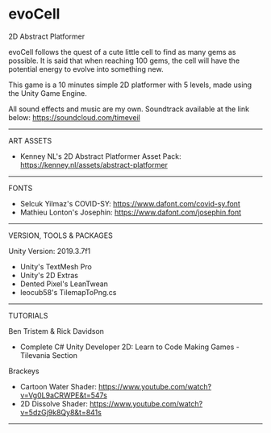 # evoCell
 2D Abstract Platformer

evoCell follows the quest of a cute little cell to find as many gems as possible. It is said that when reaching 100 gems, the cell will have the potential energy to evolve into something new.

This game is a 10 minutes simple 2D platformer with 5 levels, made using the Unity Game Engine.

All sound effects and music are my own. Soundtrack available at the link below:
https://soundcloud.com/timeveil

---------------------------------------------------------------------------------------------------------------------------
ART ASSETS

- Kenney NL's 2D Abstract Platformer Asset Pack: https://kenney.nl/assets/abstract-platformer

---------------------------------------------------------------------------------------------------------------------------
FONTS

- Selcuk Yilmaz's COVID-SY: https://www.dafont.com/covid-sy.font
- Mathieu Lonton's Josephin: https://www.dafont.com/josephin.font

---------------------------------------------------------------------------------------------------------------------------
VERSION, TOOLS & PACKAGES

Unity Version: 2019.3.7f1

- Unity's TextMesh Pro
- Unity's 2D Extras
- Dented Pixel's LeanTwean
- leocub58's TilemapToPng.cs

---------------------------------------------------------------------------------------------------------------------------
TUTORIALS

Ben Tristem & Rick Davidson
- Complete C# Unity Developer 2D: Learn to Code Making Games - Tilevania Section

Brackeys
- Cartoon Water Shader: https://www.youtube.com/watch?v=Vg0L9aCRWPE&t=547s
- 2D Dissolve Shader: https://www.youtube.com/watch?v=5dzGj9k8Qy8&t=841s

---------------------------------------------------------------------------------------------------------------------------

